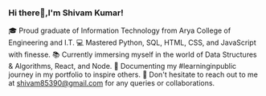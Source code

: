 ### Hi there👋,I'm Shivam Kumar!

🎓 Proud graduate of Information Technology from Arya College of Engineering and I.T.
💻 Mastered Python, SQL, HTML, CSS, and JavaScript with finesse.
📚 Currently immersing myself in the world of Data Structures & Algorithms, React, and Node.
📝 Documenting my #learninginpublic journey in my portfolio to inspire others.
💌 Don't hesitate to reach out to me at shivam85390@gmail.com for any queries or collaborations.

